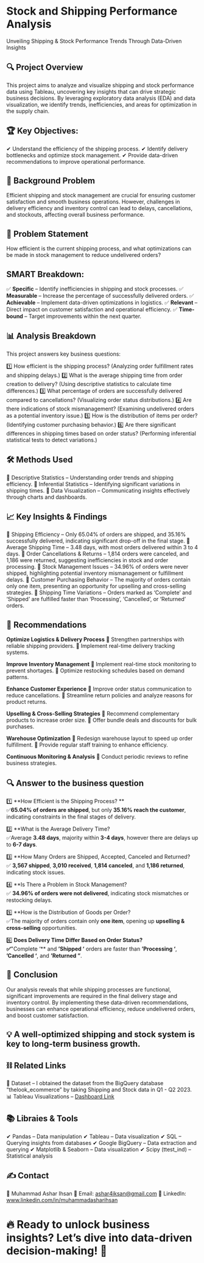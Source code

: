 # Stock and Shipping Performance Analysis

Unveiling Shipping & Stock Performance Trends Through Data-Driven Insights

## 🔍 Project Overview

This project aims to analyze and visualize shipping and stock performance data using Tableau, uncovering key insights that can drive strategic business decisions. By leveraging exploratory data analysis (EDA) and data visualization, we identify trends, inefficiencies, and areas for optimization in the supply chain.

## 🏆 Key Objectives:

✔ Understand the efficiency of the shipping process.
✔ Identify delivery bottlenecks and optimize stock management.
✔ Provide data-driven recommendations to improve operational performance.

## 🧐 Background Problem

Efficient shipping and stock management are crucial for ensuring customer satisfaction and smooth business operations. However, challenges in delivery efficiency and inventory control can lead to delays, cancellations, and stockouts, affecting overall business performance.

## 📌 Problem Statement

How efficient is the current shipping process, and what optimizations can be made in stock management to reduce undelivered orders?

## SMART Breakdown:
✅ **Specific** – Identify inefficiencies in shipping and stock processes.
✅ **Measurable** – Increase the percentage of successfully delivered orders.
✅ **Achievable** – Implement data-driven optimizations in logistics.
✅ **Relevant** – Direct impact on customer satisfaction and operational efficiency.
✅ **Time-bound** – Target improvements within the next quarter.

## 📊 Analysis Breakdown

This project answers key business questions:

1️⃣ How efficient is the shipping process? (Analyzing order fulfillment rates and shipping delays.)
2️⃣ What is the average shipping time from order creation to delivery? (Using descriptive statistics to calculate time differences.)
3️⃣ What percentage of orders are successfully delivered compared to cancellations? (Visualizing order status distributions.)
4️⃣ Are there indications of stock mismanagement? (Examining undelivered orders as a potential inventory issue.)
5️⃣ How is the distribution of items per order? (Identifying customer purchasing behavior.)
6️⃣ Are there significant differences in shipping times based on order status? (Performing inferential statistical tests to detect variations.)

## 🛠️ Methods Used

📌 Descriptive Statistics – Understanding order trends and shipping efficiency.
📌 Inferential Statistics – Identifying significant variations in shipping times.
📌 Data Visualization – Communicating insights effectively through charts and dashboards.

## 📈 Key Insights & Findings

🔹 Shipping Efficiency – Only 65.04% of orders are shipped, and 35.16% successfully delivered, indicating significant drop-off in the final stage.
🔹 Average Shipping Time – 3.48 days, with most orders delivered within 3 to 4 days.
🔹 Order Cancellations & Returns – 1,814 orders were canceled, and 1,186 were returned, suggesting inefficiencies in stock and order processing.
🔹 Stock Management Issues – 34.96% of orders were never shipped, highlighting potential inventory mismanagement or fulfillment delays.
🔹 Customer Purchasing Behavior – The majority of orders contain only one item, presenting an opportunity for upselling and cross-selling strategies.
🔹 Shipping Time Variations – Orders marked as ‘Complete’ and ‘Shipped’ are fulfilled faster than ‘Processing’, ‘Cancelled’, or ‘Returned’ orders.

## 🎯 Recommendations

**Optimize Logistics & Delivery Process**
🔹 Strengthen partnerships with reliable shipping providers.
🔹 Implement real-time delivery tracking systems.

**Improve Inventory Management**
🔹 Implement real-time stock monitoring to prevent shortages.
🔹 Optimize restocking schedules based on demand patterns.

**Enhance Customer Experience**
🔹 Improve order status communication to reduce cancellations.
🔹 Streamline return policies and analyze reasons for product returns.

**Upselling & Cross-Selling Strategies**
🔹 Recommend complementary products to increase order size.
🔹 Offer bundle deals and discounts for bulk purchases.

**Warehouse Optimization**
🔹 Redesign warehouse layout to speed up order fulfillment.
🔹 Provide regular staff training to enhance efficiency.

**Continuous Monitoring & Analysis**
🔹 Conduct periodic reviews to refine business strategies.

## 🔍 Answer to the business question

1️⃣ **How Efficient is the Shipping Process? **  
✅**65.04% of orders are shipped**, but only **35.16% reach the customer**, indicating constraints in the final stages of delivery.  

2️⃣ **What is the Average Delivery Time?  
✅Average **3.48 days**, majority within **3-4 days**, however there are delays up to **6-7 days**.  

3️⃣ **How Many Orders are Shipped, Accepted, Canceled and Returned?  
✅ **3,567 shipped**, **3,010 received**, **1,814 canceled**, and **1,186 returned**, indicating stock issues.  

4️⃣ **Is There a Problem in Stock Management?  
✅ **34.96% of orders were not delivered**, indicating stock mismatches or restocking delays.  

5️⃣ **How is the Distribution of Goods per Order?  
✅The majority of orders contain only **one item**, opening up **upselling & cross-selling** opportunities.  

6️⃣ **Does Delivery Time Differ Based on Order Status?  
✅**"Complete ‘** and **’Shipped ‘** orders are faster than **’Processing ‘**, **’Cancelled ‘**, and **’Returned ”**.  

## 📌 Conclusion

Our analysis reveals that while shipping processes are functional, significant improvements are required in the final delivery stage and inventory control. By implementing these data-driven recommendations, businesses can enhance operational efficiency, reduce undelivered orders, and boost customer satisfaction.

## 💡 A well-optimized shipping and stock system is key to long-term business growth.

## ⛓️ Related Links
🔗 Dataset – I obtained the dataset from the BigQuery database “thelook_ecommerce” by taking Shipping and Stock data in Q1 - Q2 2023.
📊 Tableau Visualizations – [Dashboard Link](https://public.tableau.com/views/ShippingandStockPerformanceDashboard_17387716267340/Dashboard1?:language=en-US&:sid=&:redirect=auth&:display_count=n&:origin=viz_share_link)

## 📚 Libraies & Tools
✔ Pandas – Data manipulation
✔ Tableau – Data visualization
✔ SQL – Querying insights from databases
✔ Google BigQuery – Data extraction and querying
✔ Matplotlib & Seaborn – Data visualization
✔ Scipy (ttest_ind) – Statistical analysis

## ✍️ Contact
📌 Muhammad Ashar Ihsan
📧 Email: ashar4iksan@gmail.com
🔗 LinkedIn: www.linkedin.com/in/muhammadasharihsan

# 🔥 Ready to unlock business insights? Let’s dive into data-driven decision-making! 🚀

